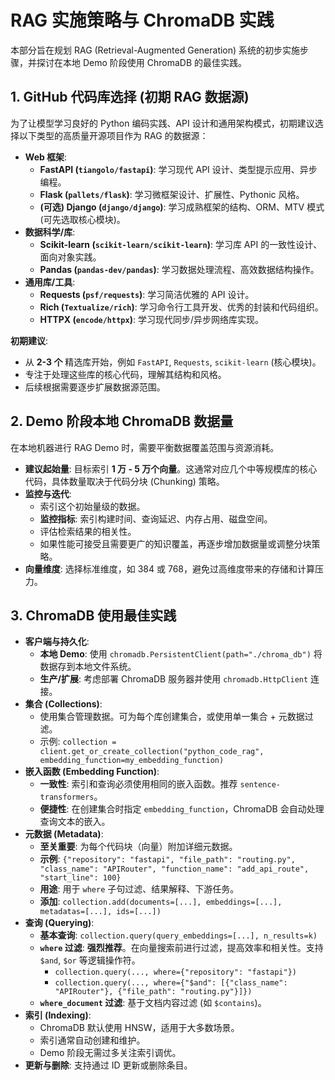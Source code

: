 # RAG 实施策略与 ChromaDB 实践

本部分旨在规划 RAG (Retrieval-Augmented Generation) 系统的初步实施步骤，并探讨在本地 Demo 阶段使用 ChromaDB 的最佳实践。

## 1. GitHub 代码库选择 (初期 RAG 数据源)

为了让模型学习良好的 Python 编码实践、API 设计和通用架构模式，初期建议选择以下类型的高质量开源项目作为 RAG 的数据源：

*   **Web 框架**:
    *   **FastAPI (`tiangolo/fastapi`)**: 学习现代 API 设计、类型提示应用、异步编程。
    *   **Flask (`pallets/flask`)**: 学习微框架设计、扩展性、Pythonic 风格。
    *   **(可选) Django (`django/django`)**: 学习成熟框架的结构、ORM、MTV 模式 (可先选取核心模块)。
*   **数据科学/库**:
    *   **Scikit-learn (`scikit-learn/scikit-learn`)**: 学习库 API 的一致性设计、面向对象实践。
    *   **Pandas (`pandas-dev/pandas`)**: 学习数据处理流程、高效数据结构操作。
*   **通用库/工具**:
    *   **Requests (`psf/requests`)**: 学习简洁优雅的 API 设计。
    *   **Rich (`Textualize/rich`)**: 学习命令行工具开发、优秀的封装和代码组织。
    *   **HTTPX (`encode/httpx`)**: 学习现代同步/异步网络库实现。

**初期建议**:
*   从 **2-3 个** 精选库开始，例如 `FastAPI`, `Requests`, `scikit-learn` (核心模块)。
*   专注于处理这些库的核心代码，理解其结构和风格。
*   后续根据需要逐步扩展数据源范围。

## 2. Demo 阶段本地 ChromaDB 数据量

在本地机器进行 RAG Demo 时，需要平衡数据覆盖范围与资源消耗。

*   **建议起始量**: 目标索引 **1 万 - 5 万个向量**。这通常对应几个中等规模库的核心代码，具体数量取决于代码分块 (Chunking) 策略。
*   **监控与迭代**:
    *   索引这个初始量级的数据。
    *   **监控指标**: 索引构建时间、查询延迟、内存占用、磁盘空间。
    *   评估检索结果的相关性。
    *   如果性能可接受且需要更广的知识覆盖，再逐步增加数据量或调整分块策略。
*   **向量维度**: 选择标准维度，如 384 或 768，避免过高维度带来的存储和计算压力。

## 3. ChromaDB 使用最佳实践

*   **客户端与持久化**:
    *   **本地 Demo**: 使用 `chromadb.PersistentClient(path="./chroma_db")` 将数据存到本地文件系统。
    *   **生产/扩展**: 考虑部署 ChromaDB 服务器并使用 `chromadb.HttpClient` 连接。
*   **集合 (Collections)**:
    *   使用集合管理数据。可为每个库创建集合，或使用单一集合 + 元数据过滤。
    *   示例: `collection = client.get_or_create_collection("python_code_rag", embedding_function=my_embedding_function)`
*   **嵌入函数 (Embedding Function)**:
    *   **一致性**: 索引和查询必须使用相同的嵌入函数。推荐 `sentence-transformers`。
    *   **便捷性**: 在创建集合时指定 `embedding_function`，ChromaDB 会自动处理查询文本的嵌入。
*   **元数据 (Metadata)**:
    *   **至关重要**: 为每个代码块（向量）附加详细元数据。
    *   **示例**: `{"repository": "fastapi", "file_path": "routing.py", "class_name": "APIRouter", "function_name": "add_api_route", "start_line": 100}`
    *   **用途**: 用于 `where` 子句过滤、结果解释、下游任务。
    *   **添加**: `collection.add(documents=[...], embeddings=[...], metadatas=[...], ids=[...])`
*   **查询 (Querying)**:
    *   **基本查询**: `collection.query(query_embeddings=[...], n_results=k)`
    *   **`where` 过滤**: **强烈推荐**。在向量搜索前进行过滤，提高效率和相关性。支持 `$and`, `$or` 等逻辑操作符。
        *   `collection.query(..., where={"repository": "fastapi"})`
        *   `collection.query(..., where={"$and": [{"class_name": "APIRouter"}, {"file_path": "routing.py"}]})`
    *   **`where_document` 过滤**: 基于文档内容过滤 (如 `$contains`)。
*   **索引 (Indexing)**:
    *   ChromaDB 默认使用 HNSW，适用于大多数场景。
    *   索引通常自动创建和维护。
    *   Demo 阶段无需过多关注索引调优。
*   **更新与删除**: 支持通过 ID 更新或删除条目。
